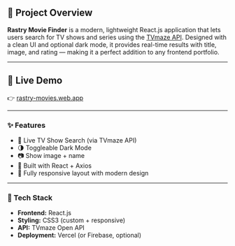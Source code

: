 ## 📌 Project Overview

**Rastry Movie Finder** is a modern, lightweight React.js application that lets users search for TV shows and series using the [TVmaze API](https://www.tvmaze.com/api). Designed with a clean UI and optional dark mode, it provides real-time results with title, image, and rating — making it a perfect addition to any frontend portfolio.

---

## 🔗 Live Demo

👉 [rastry-movies.web.app](https://rastry-movies.web.app)

---

### ✨ Features

- 🔎 Live TV Show Search (via TVmaze API)
- 🌗 Toggleable Dark Mode
- 📷 Show image + name
- 🚀 Built with React + Axios
- 🎨 Fully responsive layout with modern design

---

### 📂 Tech Stack

- **Frontend:** React.js
- **Styling:** CSS3 (custom + responsive)
- **API:** TVmaze Open API
- **Deployment:** Vercel (or Firebase, optional)
